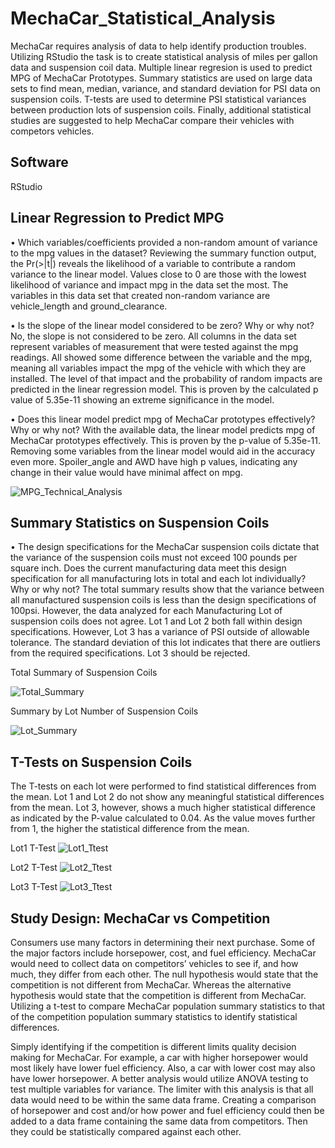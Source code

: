 # MechaCar_Statistical_Analysis
MechaCar requires analysis of data to help identify production troubles.  Utilizing RStudio the task is to create statistical analysis of miles per gallon data and suspension coil data.  Multiple linear regresion is used to predict MPG of MechaCar Prototypes.  Summary statistics are used on large data sets to find mean, median, variance, and standard deviation for PSI data on suspension coils.  T-tests are used to determine PSI statistical variances between production lots of suspension coils.  Finally, additional statistical studies are suggested to help MechaCar compare their vehicles with competors vehicles.

## Software 
RStudio

## Linear Regression to Predict MPG
•	Which variables/coefficients provided a non-random amount of variance to the mpg values in the dataset?
Reviewing the summary function output, the Pr(>|t|) reveals the likelihood of a variable to contribute a random variance to the linear model.  Values close to 0 are those with the lowest likelihood of variance and impact mpg in the data set the most.  The variables in this data set that created non-random variance are vehicle_length and ground_clearance.  

•	Is the slope of the linear model considered to be zero? Why or why not?
No, the slope is not considered to be zero.  All columns in the data set represent variables of measurement that were tested against the mpg readings.  All showed some difference between the variable and the mpg, meaning all variables impact the mpg of the vehicle with which they are installed.  The level of that impact and the probability of random impacts are predicted in the linear regression model.  This is proven by the calculated p value of 5.35e-11 showing an extreme significance in the model.   

•	Does this linear model predict mpg of MechaCar prototypes effectively? Why or why not?
With the available data, the linear model predicts mpg of MechaCar prototypes effectively.  This is proven by the p-value of 5.35e-11.  Removing some variables from the linear model would aid in the accuracy even more.  Spoiler_angle and AWD have high p values, indicating any change in their value would have minimal affect on mpg.  

![MPG_Technical_Analysis](https://user-images.githubusercontent.com/79231355/122699643-607bca80-d20f-11eb-9056-3f1da827141e.png)

## Summary Statistics on Suspension Coils
•	The design specifications for the MechaCar suspension coils dictate that the variance of the suspension coils must not exceed 100 pounds per square inch. Does the current manufacturing data meet this design specification for all manufacturing lots in total and each lot individually? Why or why not?
The total summary results show that the variance between all manufactured suspension coils is less than the design specifications of 100psi.  However, the data analyzed for each Manufacturing Lot of suspension coils does not agree.  Lot 1 and Lot 2 both fall within design specifications.  However, Lot 3 has a variance of PSI outside of allowable tolerance.  The standard deviation of this lot indicates that there are outliers from the required specifications.  Lot 3 should be rejected. 

Total Summary of Suspension Coils

![Total_Summary](https://user-images.githubusercontent.com/79231355/122699741-95881d00-d20f-11eb-9db4-5efec2402b4c.png)

Summary by Lot Number of Suspension Coils

![Lot_Summary](https://user-images.githubusercontent.com/79231355/122699767-a6d12980-d20f-11eb-9046-1add7d30c746.png)

## T-Tests on Suspension Coils
The T-tests on each lot were performed to find statistical differences from the mean.  Lot 1 and Lot 2 do not show any meaningful statistical differences from the mean.  Lot 3, however, shows a much higher statistical difference as indicated by the P-value calculated to 0.04.  As the value moves further from 1, the higher the statistical difference from the mean.  

Lot1 T-Test
![Lot1_Ttest](https://user-images.githubusercontent.com/79231355/122699792-b05a9180-d20f-11eb-9ce6-246f1d9cd329.png)

Lot2 T-Test
![Lot2_Ttest](https://user-images.githubusercontent.com/79231355/122699803-b5b7dc00-d20f-11eb-9680-ea58da2a9a52.png)

Lot3 T-Test
![Lot3_Ttest](https://user-images.githubusercontent.com/79231355/122699816-bbadbd00-d20f-11eb-8cbf-a62e76c368a9.png)

## Study Design: MechaCar vs Competition
Consumers use many factors in determining their next purchase.  Some of the major factors include horsepower, cost, and fuel efficiency.  MechaCar would need to collect data on competitors’ vehicles to see if, and how much, they differ from each other.  The null hypothesis would state that the competition is not different from MechaCar.  Whereas the alternative hypothesis would state that the competition is different from MechaCar.  Utilizing a t-test to compare MechaCar population summary statistics to that of the competition population summary statistics to identify statistical differences.  

Simply identifying if the competition is different limits quality decision making for MechaCar.  For example, a car with higher horsepower would most likely have lower fuel efficiency.  Also, a car with lower cost may also have lower horsepower.  A better analysis would utilize ANOVA testing to test multiple variables for variance.  The limiter with this analysis is that all data would need to be within the same data frame.  Creating a comparison of horsepower and cost and/or how power and fuel efficiency could then be added to a data frame containing the same data from competitors.  Then they could be statistically compared against each other.  
